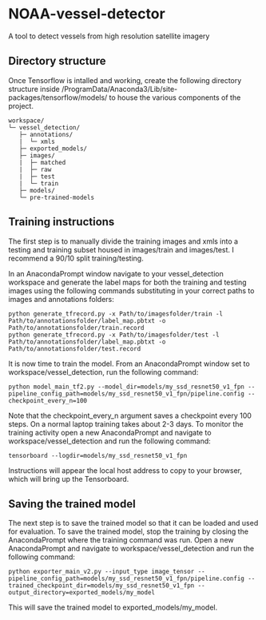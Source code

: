 # NOAA-vessel-detector
A tool to detect vessels from high resolution satellite imagery

## Directory structure
Once Tensorflow is intalled and working, create the following directory structure inside /ProgramData/Anaconda3/Lib/site-packages/tensorflow/models/ to house the various components of the project.

```
workspace/
└─ vessel_detection/
   ├─ annotations/
   |  └─ xmls
   ├─ exported_models/
   ├─ images/
   |  ├─ matched
   |  ├─ raw
   |  ├─ test
   |  └─ train
   ├─ models/
   └─ pre-trained-models
```

## Training instructions
The first step is to manually divide the training images and xmls into a testing and training subset housed in images/train and images/test.  I recommend a 90/10 split training/testing.

In an AnacondaPrompt window navigate to your vessel_detection workspace and generate the label maps for both the training and testing images using the following commands substituting in your correct paths to images and annotations folders:

```
python generate_tfrecord.py -x Path/to/imagesfolder/train -l Path/to/annotationsfolder/label_map.pbtxt -o Path/to/annotationsfolder/train.record
python generate_tfrecord.py -x Path/to/imagesfolder/test -l Path/to/annotationsfolder/label_map.pbtxt -o Path/to/annotationsfolder/test.record
```

It is now time to train the model.  From an AnacondaPrompt window set to workspace/vessel_detection, run the following command:

```
python model_main_tf2.py --model_dir=models/my_ssd_resnet50_v1_fpn --pipeline_config_path=models/my_ssd_resnet50_v1_fpn/pipeline.config --checkpoint_every_n=100
```

Note that the checkpoint_every_n argument saves a checkpoint every 100 steps.  On a normal laptop training takes about 2-3 days.  To monitor the training activity open a new AnacondaPrompt and navigate to workspace/vessel_detection and run the following command:

```
tensorboard --logdir=models/my_ssd_resnet50_v1_fpn
```

Instructions will appear the local host address to copy to your browser, which will bring up the Tensorboard.

## Saving the trained model
The next step is to save the trained model so that it can be loaded and used for evaluation.  To save the trained model, stop the training by closing the AnacondaPrompt where the training command was run.  Open a new AnacondaPrompt and navigate to workspace/vessel_detection and run the following command:

```
python exporter_main_v2.py --input_type image_tensor --pipeline_config_path=models/my_ssd_resnet50_v1_fpn/pipeline.config --trained_checkpoint_dir=models/my_ssd_resnet50_v1_fpn --output_directory=exported_models/my_model
```

This will save the trained model to exported_models/my_model.
